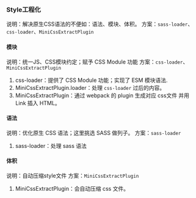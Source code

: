 ### Style工程化
说明：解决原生CSS语法的不便如：语法、模块、体积。
方案：`sass-loader`、`css-loader`、`MiniCssExtractPlugin` 

#### 模块
说明：统一JS、CSS模块约定；赋予 CSS Module 功能
方案：`css-loader`、`MiniCssExtractPlugin`
1. css-loader：提供了 CSS Module 功能；实现了 ESM 模块语法.
2. MiniCssExtractPlugin.loader：处理 `css-loader` 过后的内容。
3. MiniCssExtractPlugin：通过 webpack 的 plugin 生成对应 css文件 并用 Link 插入 HTML。

#### 语法
说明：优化原生 CSS 语法；这里挑选 SASS 做列子。
方案：`sass-loader`
1. sass-loader：处理 sass 语法

#### 体积
说明：自动压缩style文件
方案：`MiniCssExtractPlugin`
1. MiniCssExtractPlugin：会自动压缩 css 文件。